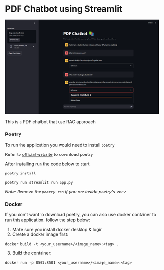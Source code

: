 # PDF Chatbot using Streamlit

![A screenshot of the UI](./img/image.png)

This is a PDF chatbot that use RAG approach

### Poetry
To run the application you would need to install `poetry`

Refer to [official website](https://python-poetry.org/docs/) to download poetry 

After installing run the code below to start

```
poetry install
```

```
poetry run streamlit run app.py
```
_Note: Remove the `poerty run` if you are inside poetry's venv_

### Docker
If you don't want to download poetry, you can also use docker container to run this application. follow the step below:
1. Make sure you install docker desktop & login
2. Create a docker image first:
```
docker build -t <your_username>/<image_name>:<tag> .
```
3. Build the container:
```
docker run -p 8501:8501 <your_username>/<image_name>:<tag>
```